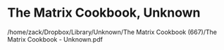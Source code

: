 # The Matrix Cookbook, Unknown

/home/zack/Dropbox/Library/Unknown/The Matrix Cookbook (667)/The Matrix Cookbook - Unknown.pdf

